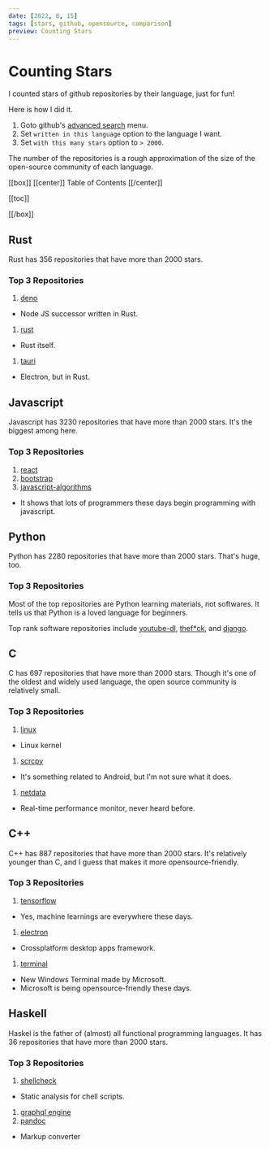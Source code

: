 ```yaml
---
date: [2022, 8, 15]
tags: [stars, github, opensource, comparison]
preview: Counting Stars
---
```


# Counting Stars

I counted stars of github repositories by their language, just for fun!

Here is how I did it.

1. Goto github's [advanced search] menu.
1. Set `written in this language` option to the language I want.
1. Set `with this many stars` option to `> 2000`.

The number of the repositories is a rough approximation of the size of the open-source community of each language.

[advanced search]: https://github.com/search/advanced

[[box]]
[[center]]
Table of Contents
[[/center]]

[[toc]]

[[/box]]

## Rust

Rust has 356 repositories that have more than 2000 stars.

### Top 3 Repositories

1. [deno](https://github.com/denoland/deno)
  - Node JS successor written in Rust.
1. [rust](https://github.com/rust-lang/rust)
  - Rust itself.
1. [tauri](https://github.com/tauri-apps/tauri)
  - Electron, but in Rust.

## Javascript

Javascript has 3230 repositories that have more than 2000 stars. It's the biggest among here.

### Top 3 Repositories

1. [react](https://github.com/facebook/react)
1. [bootstrap](https://github.com/twbs/bootstrap)
1. [javascript-algorithms](https://github.com/trekhleb/javascript-algorithms)
  - It shows that lots of programmers these days begin programming with javascript.

## Python

Python has 2280 repositories that have more than 2000 stars. That's huge, too.

### Top 3 Repositories

Most of the top repositories are Python learning materials, not softwares. It tells us that Python is a loved language for beginners.

Top rank software repositories include [youtube-dl], [thef*ck], and [django].

[youtube-dl]: https://github.com/ytdl-org/youtube-dl
[thef*ck]: https://github.com/nvbn/thefuck
[django]: https://github.com/django/django

## C

C has 697 repositories that have more than 2000 stars. Though it's one of the oldest and widely used language, the open source community is relatively small.

### Top 3 Repositories

1. [linux](https://github.com/torvalds/linux)
  - Linux kernel
1. [scrcpy](https://github.com/Genymobile/scrcpy)
  - It's something related to Android, but I'm not sure what it does.
1. [netdata](https://github.com/netdata/netdata)
  - Real-time performance monitor, never heard before.

## C++

C++ has 887 repositories that have more than 2000 stars. It's relatively younger than C, and I guess that makes it more opensource-friendly.

### Top 3 Repositories

1. [tensorflow](https://github.com/tensorflow/tensorflow)
  - Yes, machine learnings are everywhere these days.
1. [electron](https://github.com/electron/electron)
  - Crossplatform desktop apps framework.
1. [terminal](https://github.com/microsoft/terminal)
  - New Windows Terminal made by Microsoft.
  - Microsoft is being opensource-friendly these days.

## Haskell

Haskel is the father of (almost) all functional programming languages. It has 36 repositories that have more than 2000 stars.

### Top 3 Repositories

1. [shellcheck](https://github.com/koalaman/shellcheck)
  - Static analysis for chell scripts.
1. [graphql engine](https://github.com/hasura/graphql-engine)
1. [pandoc](https://github.com/jgm/pandoc)
  - Markup converter